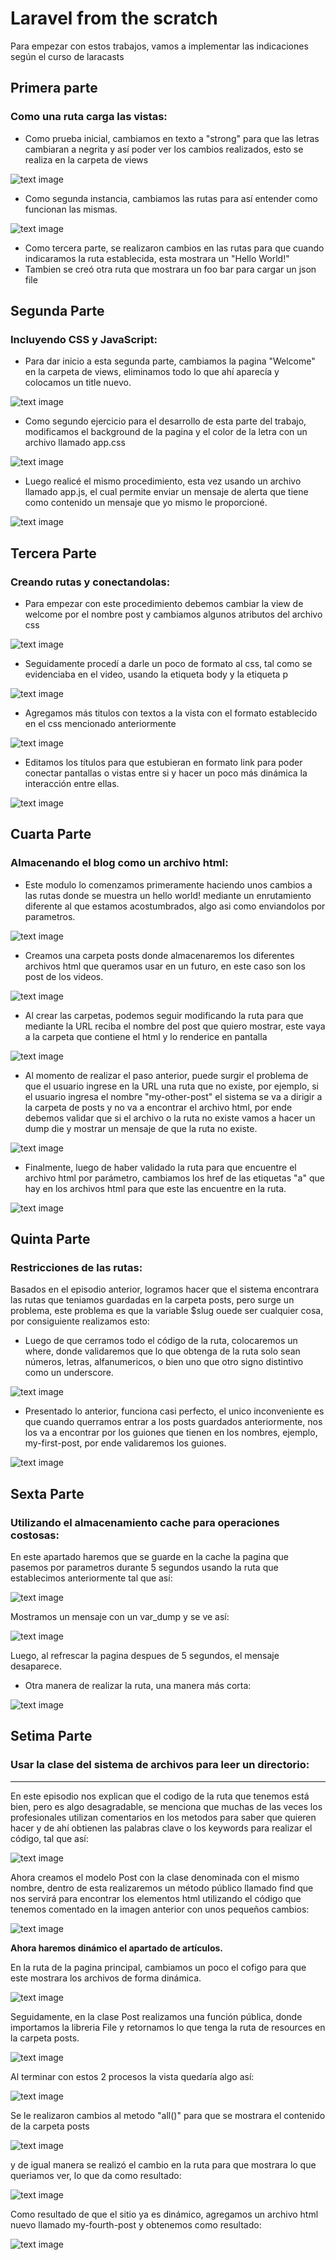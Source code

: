 # Laravel from the scratch
Para empezar con estos trabajos, vamos a implementar las indicaciones según el curso de laracasts

## **Primera parte**
### Como una ruta carga las vistas:

- Como prueba inicial, cambiamos en texto a "strong" para que las letras cambiaran a negrita y así poder ver los cambios realizados, esto se realiza en la carpeta de views

![text image](./img/imagen1.png)

- Como segunda instancia, cambiamos las rutas para así entender como funcionan las mismas.

![text image](./img/imagen2.png)

- Como tercera parte, se realizaron cambios en las rutas para que cuando indicaramos la ruta establecida, esta mostrara un "Hello World!"
- Tambien se creó otra ruta que mostrara un foo bar para cargar un json file

## **Segunda Parte**
### Incluyendo CSS y JavaScript:

- Para dar inicio a esta segunda parte, cambiamos la pagina "Welcome" en la carpeta de views, eliminamos todo lo que ahí aparecía y colocamos un title nuevo.

![text image](./img/imagen4.png)

- Como segundo ejercicio para el desarrollo de esta parte del trabajo, modificamos el background de la pagina y el color de la letra con un archivo llamado app.css

![text image](./img/imagen3.png)

- Luego realicé el mismo procedimiento, esta vez usando un archivo llamado app.js, el cual permite enviar un mensaje de alerta que tiene como contenido un mensaje que yo mismo le proporcioné.

![text image](./img/imagen5.png)

## **Tercera Parte**
### Creando rutas y conectandolas:

- Para empezar con este procedimiento debemos cambiar la view de welcome por el nombre post y cambiamos algunos atributos del archivo css

![text image](./img/imagen6.png)

- Seguidamente procedí a darle un poco de formato al css, tal como se evidenciaba en el video, usando la etiqueta body y la etiqueta p

![text image](./img/imagen8.png)

- Agregamos más titulos con textos a la vista con el formato establecido en el css mencionado anteriormente

![text image](./img/imagen9.png)

- Editamos los títulos para que estubieran en formato link para poder conectar pantallas o vistas entre si y hacer un poco más dinámica la interacción entre ellas.

![text image](./img/imagen10.png)

## **Cuarta Parte**
### Almacenando el blog como un archivo html:

- Este modulo lo comenzamos primeramente haciendo unos cambios a las rutas donde se muestra un hello world! mediante un enrutamiento diferente al que estamos acostumbrados, algo asi como enviandolos por parametros.

![text image](./img/imagen11.png)

- Creamos una carpeta posts donde almacenaremos los diferentes archivos html que queramos usar en un futuro, en este caso son los post de los videos.

![text image](./img/imagen12.png)

- Al crear las carpetas, podemos seguir modificando la ruta para que mediante la URL reciba el nombre del post que quiero mostrar, este vaya a la carpeta que contiene el html y lo renderice en pantalla

![text image](./img/imagen13.png)

- Al momento de realizar el paso anterior, puede surgir el problema de que el usuario ingrese en la URL una ruta que no existe, por ejemplo, si el usuario ingresa el nombre "my-other-post" el sistema se va a dirigir a la carpeta de posts y no va a encontrar el archivo html, por ende debemos validar que si el archivo o la ruta no existe vamos a hacer un dump die y mostrar un mensaje de que la ruta no existe.

![text image](./img/imagen14.png)

- Finalmente, luego de haber validado la ruta para que encuentre el archivo html por parámetro, cambiamos los href de las etiquetas "a" que hay en los archivos html para que este las encuentre en la ruta.

![text image](./img/imagen15.png)

## **Quinta Parte**
### Restricciones de las rutas:

Basados en el episodio anterior, logramos hacer que el sistema encontrara las rutas que teniamos guardadas en la carpeta posts, pero surge un problema, este problema es que la variable $slug ouede ser cualquier cosa, por consiguiente realizamos esto:
- Luego de que cerramos todo el código de la ruta, colocaremos un where, donde validaremos que lo que obtenga de la ruta solo sean números, letras, alfanumericos, o bien uno que otro signo distintivo como un underscore.

![text image](./img/imagen16.png)

- Presentado lo anterior, funciona casi perfecto, el unico inconveniente es que cuando querramos entrar a los posts guardados anteriormente, nos los va a encontrar por los guiones que tienen en los nombres, ejemplo, my-first-post, por ende validaremos los guiones.

![text image](./img/imagen17.png)

## **Sexta Parte**
### Utilizando el almacenamiento cache para operaciones costosas:

En este apartado haremos que se guarde en la cache la pagina que pasemos por parametros durante 5 segundos usando la ruta que establecimos anteriormente tal que así:

![text image](./img/imagen18.png)

Mostramos un mensaje con un var_dump y se ve así:

![text image](./img/imagen19.png)

Luego, al refrescar la pagina despues de 5 segundos, el mensaje desaparece.

- Otra manera de realizar la ruta, una manera más corta:

![text image](./img/imagen20.png)

## **Setima Parte**
### Usar la clase del sistema de archivos para leer un directorio:
----------------------------------------------------------------
En este episodio nos explican que el codigo de la ruta que tenemos está bien, pero es algo desagradable, se menciona que muchas de las veces los profesionales utilizan comentarios en los metodos para saber que quieren hacer y de ahí obtienen las palabras clave o los keywords para realizar el código, tal que así:

![text image](./img/imagen21.png)

Ahora creamos el modelo Post con la clase denominada con el mismo nombre, dentro de esta realizaremos un método público llamado find que nos servirá para encontrar los elementos html utilizando el código que tenemos comentado en la imagen anterior con unos pequeños cambios:

![text image](./img/imagen22.png)

**Ahora haremos dinámico el apartado de artículos.**

En la ruta de la pagina principal, cambiamos un poco el cofigo para que este mostrara los archivos de forma dinámica.

![text image](./img/imagen23.png)

Seguidamente, en la clase Post realizamos una función pública, donde importamos la libreria File y retornamos lo que tenga la ruta de resources en la carpeta posts.

![text image](./img/imagen24.png)

Al terminar con estos 2 procesos la vista quedaría algo así:

![text image](./img/imagen25.png)

Se le realizaron cambios al metodo "all()" para que se mostrara el contenido de la carpeta posts

![text image](./img/imagen26.png)

y de igual manera se realizó el cambio en la ruta para que mostrara lo que queriamos ver, lo que da como resultado: 

![text image](./img/imagen27.png)

Como resultado de que el sitio ya es dinámico, agregamos un archivo html nuevo llamado my-fourth-post y obtenemos como resultado: 

![text image](./img/imagen28.png)